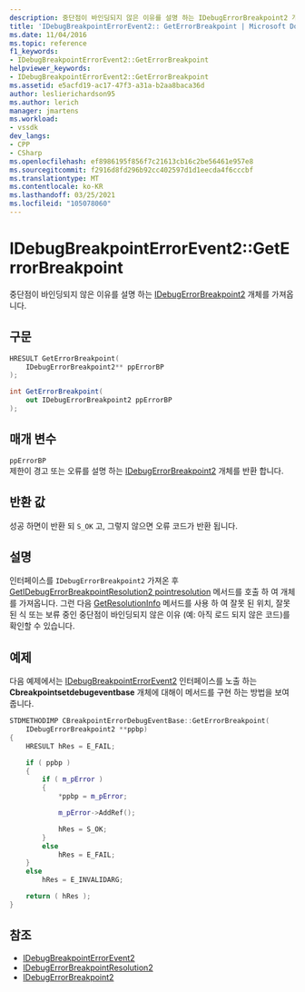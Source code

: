 ```yaml
---
description: 중단점이 바인딩되지 않은 이유를 설명 하는 IDebugErrorBreakpoint2 개체를 가져옵니다.
title: 'IDebugBreakpointErrorEvent2:: GetErrorBreakpoint | Microsoft Docs'
ms.date: 11/04/2016
ms.topic: reference
f1_keywords:
- IDebugBreakpointErrorEvent2::GetErrorBreakpoint
helpviewer_keywords:
- IDebugBreakpointErrorEvent2::GetErrorBreakpoint
ms.assetid: e5acfd19-ac17-47f3-a31a-b2aa8baca36d
author: leslierichardson95
ms.author: lerich
manager: jmartens
ms.workload:
- vssdk
dev_langs:
- CPP
- CSharp
ms.openlocfilehash: ef8986195f856f7c21613cb16c2be56461e957e8
ms.sourcegitcommit: f2916d8fd296b92cc402597d1d1eecda4f6cccbf
ms.translationtype: MT
ms.contentlocale: ko-KR
ms.lasthandoff: 03/25/2021
ms.locfileid: "105078060"
---
```

# <a name="idebugbreakpointerrorevent2geterrorbreakpoint"></a>IDebugBreakpointErrorEvent2::GetErrorBreakpoint
중단점이 바인딩되지 않은 이유를 설명 하는 [IDebugErrorBreakpoint2](../../../extensibility/debugger/reference/idebugerrorbreakpoint2.md) 개체를 가져옵니다.

## <a name="syntax"></a>구문

```cpp
HRESULT GetErrorBreakpoint( 
    IDebugErrorBreakpoint2** ppErrorBP
);
```

```csharp
int GetErrorBreakpoint( 
    out IDebugErrorBreakpoint2 ppErrorBP
);
```

## <a name="parameters"></a>매개 변수
`ppErrorBP`\
제한이 경고 또는 오류를 설명 하는 [IDebugErrorBreakpoint2](../../../extensibility/debugger/reference/idebugerrorbreakpoint2.md) 개체를 반환 합니다.

## <a name="return-value"></a>반환 값
성공 하면이 반환 되 `S_OK` 고, 그렇지 않으면 오류 코드가 반환 됩니다.

## <a name="remarks"></a>설명
인터페이스를 `IDebugErrorBreakpoint2` 가져온 후 [GetIDebugErrorBreakpointResolution2 pointresolution](../../../extensibility/debugger/reference/idebugerrorbreakpoint2-getbreakpointresolution.md) 메서드를 호출 하 여 [](../../../extensibility/debugger/reference/idebugerrorbreakpointresolution2.md) 개체를 가져옵니다. 그런 다음 [GetResolutionInfo](../../../extensibility/debugger/reference/idebugerrorbreakpointresolution2-getresolutioninfo.md) 메서드를 사용 하 여 잘못 된 위치, 잘못 된 식 또는 보류 중인 중단점이 바인딩되지 않은 이유 (예: 아직 로드 되지 않은 코드)를 확인할 수 있습니다.

## <a name="example"></a>예제
다음 예제에서는 [IDebugBreakpointErrorEvent2](../../../extensibility/debugger/reference/idebugbreakpointerrorevent2.md) 인터페이스를 노출 하는 **Cbreakpointsetdebugeventbase** 개체에 대해이 메서드를 구현 하는 방법을 보여 줍니다.

```cpp
STDMETHODIMP CBreakpointErrorDebugEventBase::GetErrorBreakpoint(
    IDebugErrorBreakpoint2 **ppbp)
{
    HRESULT hRes = E_FAIL;

    if ( ppbp )
    {
        if ( m_pError )
        {
            *ppbp = m_pError;

            m_pError->AddRef();

            hRes = S_OK;
        }
        else
            hRes = E_FAIL;
    }
    else
        hRes = E_INVALIDARG;

    return ( hRes );
}
```

## <a name="see-also"></a>참조
- [IDebugBreakpointErrorEvent2](../../../extensibility/debugger/reference/idebugbreakpointerrorevent2.md)
- [IDebugErrorBreakpointResolution2](../../../extensibility/debugger/reference/idebugerrorbreakpointresolution2.md)
- [IDebugErrorBreakpoint2](../../../extensibility/debugger/reference/idebugerrorbreakpoint2.md)

